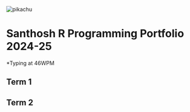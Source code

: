 ![pikachu](https//w7.pngwing.com/pngs/585/436/png-transparent-pokemon-pikachu-illustration-icon-pikachu-background-mammal-food-vertebrate-thumbnail.png)
# Santhosh R Programming Portfolio 2024-25
*Typing at 46WPM
## Term 1

## Term 2
